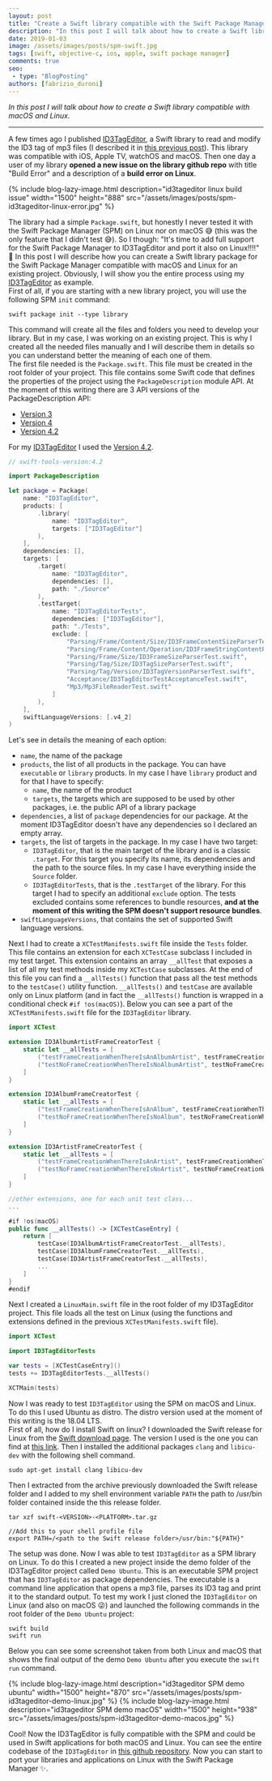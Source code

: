 ```yaml
---
layout: post
title: "Create a Swift library compatible with the Swift Package Manager for macOS and Linux"
description: "In this post I will talk about how to create a Swift library with the Swift Package Manager for macOS and Linux."
date: 2019-01-03
image: /assets/images/posts/spm-swift.jpg
tags: [swift, objective-c, ios, apple, swift package manager]
comments: true
seo:
 - type: "BlogPosting"
authors: [fabrizio_duroni]
---
```


*In this post I will talk about how to create a Swift library compatible with macOS and Linux.*

---

A few times ago I published [ID3TagEditor](https://github.com/chicio/ID3TagEditor), a Swift library to read and modify
 the ID3 tag of mp3 files (I described it in [this previous post](https://www.fabrizioduroni.it/2018/05/08/id3tageditor-swift-read-write-id3-tag-mp3.html "id3 tag editor")). This library was compatible with iOS, Apple TV, watchOS and macOS. Then one day a user of my library **opened a new issue on the library github repo** with title "Build Error" and a description of a **build error on Linux**.

{% include blog-lazy-image.html description="id3tageditor linux build issue" width="1500" height="888" src="/assets/images/posts/spm-id3tageditor-linux-error.jpg" %}

The library had a simple `Package.swift`, but honestly I never tested it with the Swift Package Manager (SPM)
 on Linux nor on macOS :sweat_smile: (this was the only feature that I didn't test :sweat_smile:).
So I though: "It's time to add full support for the Swift Package Manager to ID3TagEditor and port it also on Linux!!!!" :sparkling_heart:
In this post I will describe how you can create a Swift library package for the Swift Package Manager compatible with
 macOS and Linux for an existing project. Obviously, I will show you the entire process using my [ID3TagEditor](https://github.com/chicio/ID3TagEditor) as example.  
 First of all, if you are starting with a new library project, you will use the following SPM `init` command:

```shell
swift package init --type library
```

 This command will create all the files and folders you need to develop your library. But in my case, I was working 
 on an existing project. This is why I created all the needed files manually and I will describe them in details 
 so you can understand better the meaning of each one of them.  
 The first file needed is the `Package.swift`. This file must be created in the root folder of your project. This 
 file contains some Swift code that defines the properties of the project using the `PackageDescription` module API. At 
 the moment of this writing there are 3 API versions of the PackageDescription API:

* [Version 3](https://github.com/apple/swift-package-manager/blob/master/Documentation/PackageDescriptionV3.md)
* [Version 4](https://github.com/apple/swift-package-manager/blob/master/Documentation/PackageDescriptionV4.md)
* [Version 4.2](https://github.com/apple/swift-package-manager/blob/master/Documentation/PackageDescriptionV4_2.md)

 For my [ID3TagEditor](https://github.com/chicio/ID3TagEditor) I used the [Version 4.2](https://github.com/apple/swift-package-manager/blob/master/Documentation/PackageDescriptionV4_2.md).   

 ```swift
 // swift-tools-version:4.2

 import PackageDescription

 let package = Package(
     name: "ID3TagEditor",
     products: [
         .library(
             name: "ID3TagEditor",
             targets: ["ID3TagEditor"]
         ),
     ],
     dependencies: [],
     targets: [
         .target(
             name: "ID3TagEditor",
             dependencies: [],
             path: "./Source"
         ),
         .testTarget(
             name: "ID3TagEditorTests",
             dependencies: ["ID3TagEditor"],
             path: "./Tests",
             exclude: [
                 "Parsing/Frame/Content/Size/ID3FrameContentSizeParserTest.swift",
                 "Parsing/Frame/Content/Operation/ID3FrameStringContentParsingOperationTest.swift",
                 "Parsing/Frame/Size/ID3FrameSizeParserTest.swift",
                 "Parsing/Tag/Size/ID3TagSizeParserTest.swift",
                 "Parsing/Tag/Version/ID3TagVersionParserTest.swift",
                 "Acceptance/ID3TagEditorTestAcceptanceTest.swift",
                 "Mp3/Mp3FileReaderTest.swift"
             ]
         ),
     ],
     swiftLanguageVersions: [.v4_2]
 )
 ```

Let's see in details the meaning of each option:
  
* `name`, the name of the package
* `products`, the list of all products in the package. You can have `executable` or `library` products. In my case 
I have `library` product and for that I have to specify:
  * `name`, the name of the product
  * `targets`, the targets which are supposed to be used by other packages, i.e. the public API of a library package 
* `dependencies`, a list of `package` dependencies for our package. At the moment ID3TagEditor doesn't have any 
dependencies so I declared an empty array.  
* `targets`, the list of targets in the package. In my case I have two target:
  * `ID3TagEditor`, that is the main target of the library and is a classic `.target`. For this target you specify its 
  name, its dependencies and the path to the source files. In my case I have everything inside the `Source` folder. 
  * `ID3TagEditorTests`, that is the `.testTarget` of the library. For this target I had to specify an additional 
  `exclude` option. The tests excluded contains some references to bundle resources, **and at the moment of this 
  writing the SPM doesn't support resource bundles**.
* `swiftLanguageVersions`, that contains the set of supported Swift language versions.

Next I had to create a `XCTestManifests.swift` file inside the `Tests` folder. This file contains an extension for each `XCTestCase` subclass I included in my test target. This extension contains an array `__allTest` that exposes a list of all my test methods inside my `XCTestCase` subclasses. At the end of this file you can find a `__allTests()` function that pass all the test methods to the `testCase()` utility function.  `__allTests()` and `testCase` are available only on Linux platform (and in fact the `__allTests()` function is wrapped in a conditional check `#if !os(macOS)`). Below you can see a part of the `XCTestManifests.swift` file for the `ID3TagEditor` library.

```swift
import XCTest

extension ID3AlbumArtistFrameCreatorTest {
    static let __allTests = [
        ("testFrameCreationWhenThereIsAnAlbumArtist", testFrameCreationWhenThereIsAnAlbumArtist),
        ("testNoFrameCreationWhenThereIsNoAlbumArtist", testNoFrameCreationWhenThereIsNoAlbumArtist),
    ]
}

extension ID3AlbumFrameCreatorTest {
    static let __allTests = [
        ("testFrameCreationWhenThereIsAnAlbum", testFrameCreationWhenThereIsAnAlbum),
        ("testNoFrameCreationWhenThereIsNoAlbum", testNoFrameCreationWhenThereIsNoAlbum),
    ]
}

extension ID3ArtistFrameCreatorTest {
    static let __allTests = [
        ("testFrameCreationWhenThereIsAnArtist", testFrameCreationWhenThereIsAnArtist),
        ("testNoFrameCreationWhenThereIsNoArtist", testNoFrameCreationWhenThereIsNoArtist),
    ]
}

//other extensions, one for each unit test class...
...

#if !os(macOS)
public func __allTests() -> [XCTestCaseEntry] {
    return [
        testCase(ID3AlbumArtistFrameCreatorTest.__allTests),
        testCase(ID3AlbumFrameCreatorTest.__allTests),
        testCase(ID3ArtistFrameCreatorTest.__allTests),
        ...
    ]
}
#endif
```

Next I created a `LinuxMain.swift` file in the root folder of my ID3TagEditor project. This file loads all the test on Linux (using the functions and extensions defined in the previous `XCTestManifests.swift` file).

```swift
import XCTest

import ID3TagEditorTests

var tests = [XCTestCaseEntry]()
tests += ID3TagEditorTests.__allTests()

XCTMain(tests)
```

Now I was ready to test `ID3TagEditor` using the SPM on macOS and Linux. To do this I used Ubuntu as distro. The distro version used at the moment of this writing is the 18.04 LTS.  
First of all, how do I install Swift on linux? I downloaded the Swift release for Linux from the [Swift download page](https://swift.org/download/ "swift download page"). The version I used is the one you can find at [this link](https://swift.org/builds/swift-4.2.1-release/ubuntu1804/swift-4.2.1-RELEASE/swift-4.2.1-RELEASE-ubuntu18.04.tar.gz). Then I installed the additional packages `clang` and `libicu-dev` with the following shell command.

```shell
sudo apt-get install clang libicu-dev
```

Then I extracted from the archive previously downloaded the Swift release folder and I added to my shell environment variable `PATH` the path to /usr/bin folder contained inside the this release folder.

```shell
tar xzf swift-<VERSION>-<PLATFORM>.tar.gz

//Add this to your shell profile file
export PATH=/<path to the Swift release folder>/usr/bin:"${PATH}"
```

The setup was done. Now I was able to test  `ID3TagEditor` as a SPM library on Linux. To do this I created a new project inside the demo folder of the ID3TagEditor project called `Demo Ubuntu`. This is an executable SPM project that has `ID3TagEditor` as package dependencies. The executable is a command line application that opens a mp3 file, parses its ID3 tag and print it to the standard output. To test my work I just cloned the `ID3TagEditor` on Linux (and also on macOS :stuck_out_tongue_winking_eye:) and launched the following commands in the root folder of the `Demo Ubuntu` project:

```shell
swift build
swift run
```

Below you can see some screenshot taken from both Linux and macOS that shows the final output of the demo `Demo Ubuntu` after you execute the `swift run` command.

{% include blog-lazy-image.html description="id3tageditor SPM demo ubuntu" width="1500" height="870" src="/assets/images/posts/spm-id3tageditor-demo-linux.jpg" %}
{% include blog-lazy-image.html description="id3tageditor SPM demo macOS" width="1500" height="938" src="/assets/images/posts/spm-id3tageditor-demo-macos.jpg" %}

Cool! Now the ID3TagEditor is fully compatible with the SPM and could be used in Swift applications for both macOS and Linux. You can see the entire codebase of the `ID3TagEditor` in [this github repository](https://github.com/chicio/ID3TagEditor). Now you can start to port your libraries and applications on Linux with the Swift Package Manager :sparkles:.
